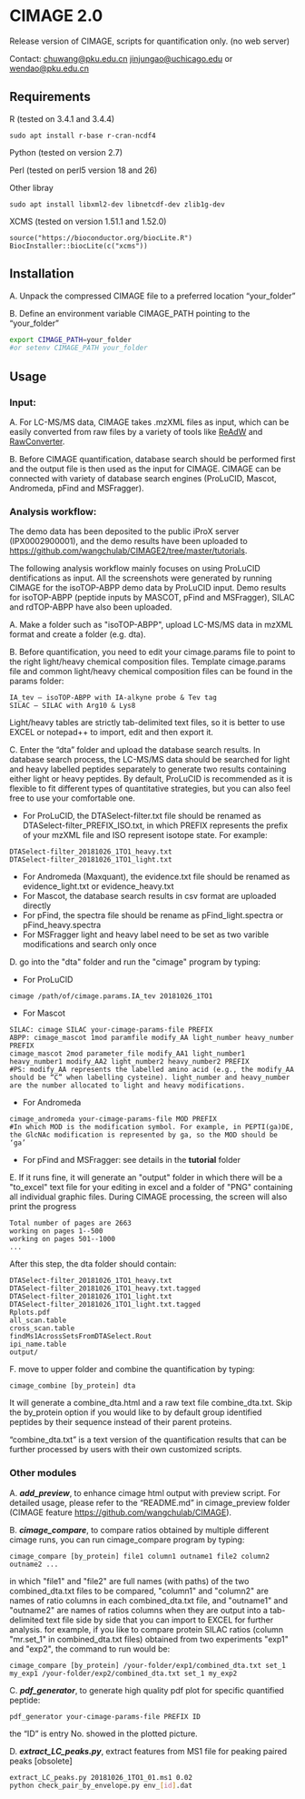 # CIMAGE 2.0
Release version of CIMAGE, scripts for quantification only. (no web server)

Contact: chuwang@pku.edu.cn jinjungao@uchicago.edu or wendao@pku.edu.cn



## Requirements

R (tested on 3.4.1 and 3.4.4)

```
sudo apt install r-base r-cran-ncdf4
```

Python (tested on version 2.7)

Perl (tested on perl5 version 18 and 26)

Other libray

```
sudo apt install libxml2-dev libnetcdf-dev zlib1g-dev
```

XCMS (tested on version 1.51.1 and 1.52.0)

```
source("https://bioconductor.org/biocLite.R")
BiocInstaller::biocLite(c("xcms"))
```



## Installation

A. Unpack the compressed CIMAGE file to a preferred location “your_folder”

B. Define an environment variable CIMAGE_PATH pointing to the “your_folder” 

```bash
export CIMAGE_PATH=your_folder
#or setenv CIMAGE_PATH your_folder
```



## Usage

### Input:
A. For LC-MS/MS data, CIMAGE takes .mzXML files as input, which can be easily converted from raw files by a variety of tools like [ReAdW](http://tools.proteomecenter.org/wiki/index.php?title=Software:ReAdW) and [RawConverter](http://fields.scripps.edu/rawconv/).

B. Before CIMAGE quantification, database search should be performed first and the output file is then used as the input for CIMAGE. CIMAGE can be connected with variety of database search engines (ProLuCID, Mascot, Andromeda, pFind and MSFragger).

### Analysis workflow:

The demo data has been deposited to the public iProX server (IPX0002900001), and the demo results have been uploaded to https://github.com/wangchulab/CIMAGE2/tree/master/tutorials.

The following analysis workflow mainly focuses on using ProLuCID dentifications as input. All the screenshots were generated by running CIMAGE for the isoTOP-ABPP demo data by ProLuCID input. Demo results for isoTOP-ABPP (peptide inputs by MASCOT, pFind and MSFragger), SILAC and rdTOP-ABPP have also been uploaded. 

A. Make a folder such as "isoTOP-ABPP", upload LC-MS/MS data in mzXML format and create a folder (e.g. dta).

B. Before quantification, you need to edit your cimage.params file to point to the right light/heavy chemical composition files. Template cimage.params file and common light/heavy chemical composition files can be found in the params folder:

```
IA_tev – isoTOP-ABPP with IA-alkyne probe & Tev tag
SILAC – SILAC with Arg10 & Lys8
```

Light/heavy tables are strictly tab-delimited text files, so it is better to use EXCEL or notepad++ to import, edit and then export it.

C. Enter the “dta” folder and upload the database search results. In database search process, the LC-MS/MS data should be searched for light and heavy labelled peptides separately to generate two results containing either light or heavy peptides. By default, ProLuCID is recommended as it is flexible to fit different types of quantitative strategies, but you can also feel free to use your comfortable one.

 - For ProLuCID, the DTASelect-filter.txt file should be renamed as DTASelect-filter_PREFIX_ISO.txt, in which PREFIX represents the prefix of your mzXML file and ISO represent isotope state. For example:
```
DTASelect-filter_20181026_1TO1_heavy.txt
DTASelect-filter_20181026_1TO1_light.txt
```
 - For Andromeda (Maxquant), the evidence.txt file should be renamed as evidence_light.txt or evidence_heavy.txt
 - For Mascot, the database search results in csv format are uploaded directly
 - For pFind, the spectra file should be rename as pFind_light.spectra or pFind_heavy.spectra
 - For MSFragger light and heavy label need to be set as two varible modifications and search only once

D. go into the "dta" folder and run the "cimage" program by typing:
 - For ProLuCID
```
cimage /path/of/cimage.params.IA_tev 20181026_1TO1
```
 - For Mascot
```
SILAC: cimage SILAC your-cimage-params-file PREFIX
ABPP: cimage_mascot 1mod paramfile modify_AA light_number heavy_number PREFIX 
cimage_mascot 2mod parameter_file modify_AA1 light_number1 heavy_number1 modify_AA2 light_number2 heavy_number2 PREFIX
#PS: modify_AA represents the labelled amino acid (e.g., the modify_AA should be “C” when labelling cysteine). light_number and heavy_number are the number allocated to light and heavy modifications.
```
 - For Andromeda
```
cimage_andromeda your-cimage-params-file MOD PREFIX 
#In which MOD is the modification symbol. For example, in PEPTI(ga)DE, the GlcNAc modification is represented by ga, so the MOD should be ‘ga’
```
 - For pFind and MSFragger: see details in the **tutorial** folder

E. If it runs fine, it will generate an "output" folder in which there will be a "to_excel" text file for your editing in excel and a folder of "PNG" containing all individual graphic files. During CIMAGE processing, the screen will also print the progress
```
Total number of pages are 2663
working on pages 1--500
working on pages 501--1000
...
```
After this step, the dta folder should contain:
```
DTASelect-filter_20181026_1TO1_heavy.txt
DTASelect-filter_20181026_1TO1_heavy.txt.tagged
DTASelect-filter_20181026_1TO1_light.txt
DTASelect-filter_20181026_1TO1_light.txt.tagged
Rplots.pdf
all_scan.table
cross_scan.table
findMs1AcrossSetsFromDTASelect.Rout
ipi_name.table
output/
```

F. move to upper folder and combine the quantification by typing:
```
cimage_combine [by_protein] dta
```
It will generate a combine_dta.html and a raw text file combine_dta.txt. Skip the by_protein option if you would like to by default group identified peptides by their sequence instead of their parent proteins.

“combine_dta.txt” is a text version of the quantification results that can be further processed by users with their own customized scripts.



### Other modules

A. ***add_preview***, to enhance cimage html output with preview script. For detailed usage, please refer to the “README.md” in cimage_preview folder (CIMAGE feature https://github.com/wangchulab/CIMAGE).

B. ***cimage_compare***, to compare ratios obtained by multiple different cimage runs, you can run cimage_compare program by typing:
```
cimage_compare [by_protein] file1 column1 outname1 file2 column2 outname2 ...
```
in which "file1" and "file2" are full names (with paths) of the two combined_dta.txt files to be compared, "column1" and "column2" are names of ratio columns in each combined_dta.txt file, and "outname1" and "outname2" are names of ratios columns when they are output into a tab-delimited text file side by side that you can import to EXCEL for further analysis. for example, if you like to compare protein SILAC ratios (column "mr.set_1" in combined_dta.txt files) obtained from two experiments "exp1" and "exp2", the command to run would be: 
```
cimage_compare [by_protein] /your-folder/exp1/combined_dta.txt set_1 my_exp1 /your-folder/exp2/combined_dta.txt set_1 my_exp2
```

C. ***pdf_generator***, to generate high quality pdf plot for specific quantified peptide:
```
pdf_generator your-cimage-params-file PREFIX ID
```
the “ID” is entry No. showed in the plotted picture.

D. ***extract_LC_peaks.py***, extract features from MS1 file for peaking paired peaks [obsolete]
```bash
extract_LC_peaks.py 20181026_1TO1_01.ms1 0.02
python check_pair_by_envelope.py env_[id].dat
```

